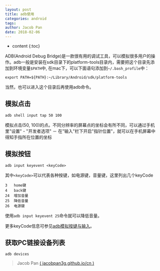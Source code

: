 ```yaml
---
layout: post
title: adb使用
categories: android
tags: 
author: Jacob Pan
date: 2018-02-06
---
```


* content
{:toc}


ADB(Android Debug Bridge)是一款很有用的调试工具，可以模拟很多用户的操作。adb一般是安装在sdk目录下的platform-tools目录内，需要把这个目录先添加到环境变量`$PATH`中, 在mac下，可以下面语句添加到`~/.bash_profile`中：

```
export PATH=${PATH}:~/Library/Android/sdk/platform-tools
```

当然，也可以进入这个目录后再使用adb命令。


## 模拟点击

```
adb shell input tap 50 100
```
模拟点击(50, 100)的点。不同分辨率的屏幕点的坐标会有所不同，可以通过手机里"设置" - "开发者选项" － 在"输入"栏下开启"指针位置"，就可以在手机屏幕中得知手指所在位置的坐标


## 模拟按钮

```
adb input keyevent <keyCode>
```
其中`<keyCode>`可以代表各种按键，如电源键，音量键，这里列出几个keyCode

```
3   home键
4   back键
24  增加音量
25  降低音量
26  电源键 
```

使用`adb input keyevent 25`命令就可以降低音量。

更多keyCode信息可参见[adb模拟按键与输入](https://www.cnblogs.com/lybolg/p/7308745.html)。


## 获取PC链接设备列表

```
adb devices
```


> Jacob Pan [( jacobpan3g.github.io/cn )](http://jacobpan3g.github.io/cn)

